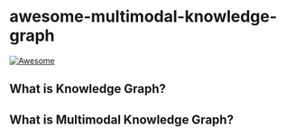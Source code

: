 # awesome-multimodal-knowledge-graph

[![Awesome](https://awesome.re/badge-flat.svg)](https://awesome.re)

## What is Knowledge Graph?


## What is Multimodal Knowledge Graph?